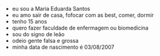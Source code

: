 - eu sou a Maria Eduarda Santos
- eu amo sair de casa, fofocar com as best, comer, dormir
- tenho 15 anos
- quero fazer faculdade de enfermagem ou biomedicina 
-  sou do signo de leão
-  odeio gente falsa e grossa
-  minha data de nascimento é 03/08/2007
